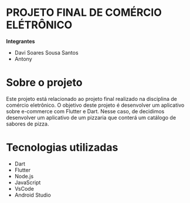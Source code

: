 # PROJETO FINAL DE COMÉRCIO ELÉTRÔNICO
**Integrantes**
- Davi Soares Sousa Santos
- Antony

# Sobre o projeto
Este projeto está relacionado ao projeto final realizado na disciplina de comércio eletrônico. O objetivo deste projeto é desenvolver um aplicativo sobre e-commerce com Flutter e Dart. Nesse caso, de decidimos desenvolver um aplicativo de um pizzaria que conterá um catálogo de sabores de pizza.

# Tecnologias utilizadas
- Dart
- Flutter
- Node.js
- JavaScript
- VsCode
- Android Studio
